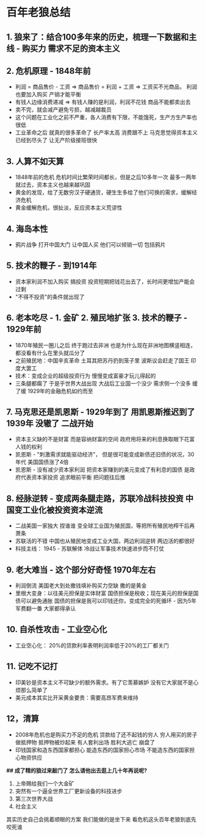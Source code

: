 # 百年老狼总结

## 1. 狼来了：结合100多年来的历史，梳理一下数据和主线 - 购买力 需求不足的资本主义

## 2. 危机原理 - 1848年前
* 利润 = 商品售价 - 工资 => 商品售价 = 利润 + 工资 => 工资买不光商品， 利润也要加入购买 产销才能平衡
* 有钱人边缘消费递减 => 有钱人赚的是利润，利润不花钱 商品不能都卖出去
* 卖不完，就会减产避免亏损，越减越裁员
* 这个问题在工业化之前不严重，各人消费有下限，不能饿死，生产方生产率也很低
* 工业革命之后 就真的很多革命了 长产率太高 消费跟不上 马克思觉得资本主义已经到尽头了 让无产阶级接班很快

## 3. 人算不如天算
* 1848年前的危机 危机时间比繁荣时间都长，但是之后10多年一次 最多一两年就过去，资本主义也越来越巩固
* 黄金的发现，给了无数穷汉子硬通货，硬生生多给了他们可换的需求，缓解经济危机
* 黄金缓解危机，很扯淡，反应资本主义荒谬性

## 4. 海岛本性
* 鸦片战争 打开中国大门 让中国人买 他们可以倾销一切 包括鸦片

## 5. 技术的鞭子 - 到1914年
* 资本家利润不加入购买 搞投资 投资短期把钱花出去了，长时间更增加产能会过剩
* "不得不投资"的条件就出现了

## 6. 老本吃尽 - 1. 金矿 2. 殖民地扩张 3. 技术的鞭子 - 1929年前
* 1870年殖民一圈儿之后 终于跑过去非洲 也是为什么现在非洲地图横竖相连，都没看有什么在里头就瓜分了
* 之前殖民地：中国辛亥革命 土耳其把苏丹扔到笼子里 波斯议会赶走了国王 印度大罢工
* 技术：变成企业的超级投资行为 慢慢变成富豪才玩儿得起的
* 三条腿都瘸了 于是乎世界大战出现 大战后工业国一个没少 需求侧一个没多 缓了缓 1929年的金融危机如约而至

## 7. 马克思还是凯恩斯 - 1929年到了 用凯恩斯推迟到了1939年 没辙了 二战开始
* 资本主义缺的不是财富 而是容纳财富的空间 政府用将来的利息换取眼下花富人钱的权利
* 凯恩斯 - "刺激需求就能驱动经济"， 但是很可能变成新债还旧债的状况，30年代 美国国债涨了4倍
* 凯恩斯 - 没有减少资本家利润 把资本家赚到的美元变成了有利息的国债 是政府代表资本家投资 追求眼前平衡 把问题往后推

## 8. 经脉逆转 - 变成两条腿走路，苏联冷战科技投资 中国变工业化被投资资本逆流
* 二战美国一家独大 捏谁谁 变全球工业国为殖民国，等把所有殖民地榨干后再萧条
* 苏联活的不错 中国也从殖民地变成工业大国，两边利润逆转 两边活的都很好
* 科技主线： 1945 - 苏联解体 冷战让军事技术快速进步而不打仗

## 9. 老大难当 - 这个部分好奇怪 1970年左右
* 利润倒流 美国老大到处撒钱填补购买力空缺 撒的是黄金
* 里根大变身：以往美元担保是实体财富 国债担保是税收；现在美元的担保是国债可以避免通胀 国债的担保是我可以印钱还你，变成完全的死循环 - 因为5年军费翻一番 大家都得承认

## 10. 自杀性攻击 - 工业空心化
* 工业空心化： 20%的贷款利率表明利润率低于20%的工厂都关门

## 11. 记吃不记打
* 印美钞是资本主义不可缺少的额外需求。有了它羡慕嫉妒 没有它大家就不是心烦那么简单了
* 美元成本其实比开采黄金要贵：需要高昂军费来维持

## 12，清算
* 2008年危机也是购买力不足的危机 贷款给了还不起钱的穷人 穷人用买的房子做抵押物 抵押物被炒起来 有人套利出场 胜利大逃亡 崩盘了 
* 印钱国家和造东西国家都担心 能造东西的国家担心市场 不能造东西的国家担心物资供应

__## 成了精的狼过来敲门了 怎么请他出去逛上几十年再说呢?__
1. 上帝赐给我们一个大金矿
2. 突然有一个逼全世界工厂更新设备的科技进步
3. 第三次世界大战
4. 社会主义

其实历史自己会挑着顺眼的方案 我们能做的是坐下来 看危机这头百年老狼到底先咬死谁
